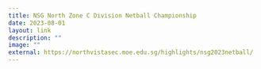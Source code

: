 ```yaml
---
title: NSG North Zone C Division Netball Championship
date: 2023-08-01
layout: link
description: ""
image: ""
external: https://northvistasec.moe.edu.sg/highlights/nsg2023netball/
---
```

